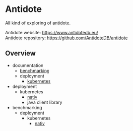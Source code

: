 # Antidote
All kind of exploring of antidote.

Antidote website: https://www.antidotedb.eu/  
Antidote repository: https://github.com/AntidoteDB/antidote

## Overview

- documentation
	- [benchmarking](documentation/benchmarking)
	- deployment
		- [kubernetes](documentation/deployment/kubernetes)
- deployment
	- kubernetes
		- [nativ](deployment/kubernetes/Nativ)
		- java client library
- benchmarking
	- deployment
		- kubernetes
			- [nativ](benchmarking/deployment/kubernetes_nativ)